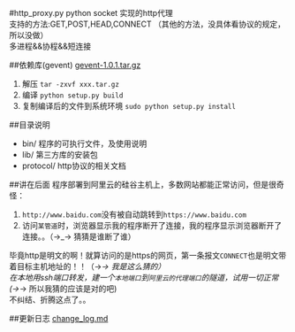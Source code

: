 #http_proxy.py
python socket 实现的http代理  
支持的方法:GET,POST,HEAD,CONNECT （其他的方法，没具体看协议的规定，所以没做）    
多进程&&协程&&短连接   

##依赖库(gevent)
[gevent-1.0.1.tar.gz](lib)    
1. 解压 `tar -zxvf xxx.tar.gz`   
2. 编译 `python setup.py build`   
3. 复制编译后的文件到系统环境 `sudo python setup.py install`    


##目录说明
+ bin/ 程序的可执行文件，及使用说明   
+ lib/ 第三方库的安装包   
+ protocol/ http协议的相关文档   


##讲在后面
程序部署到阿里云的硅谷主机上，多数网站都能正常访问，但是很奇怪：    
1. `http://www.baidu.com`没有被自动跳转到`https://www.baidu.com`   
2. 访问`某管道`时，浏览器显示我的程序断开了连接，我的程序显示浏览器断开了连接。。（→_→ 猜猜是谁断了谁）    

毕竟http是明文的啊！就算访问的是https的网页，第一条报文`CONNECT`也是明文带着目标主机地址的！！（→_→ 我是这么猜的）   
在本地用ssh端口转发，建一个`本地端口`到`阿里云的代理端口`的隧道，试用一切正常(→_→ 所以我猜的应该是对的吧)    
不纠结、折腾这点了。。    

##更新日志
[change_log.md](change_log.md)
